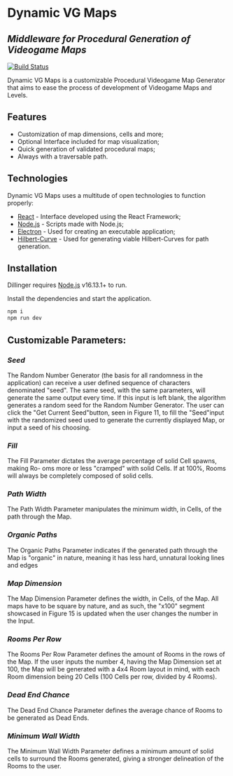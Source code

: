 # Dynamic VG Maps
## _Middleware for Procedural Generation of Videogame Maps_


[![Build Status](https://travis-ci.org/joemccann/dillinger.svg?branch=master)](https://travis-ci.org/joemccann/dillinger)

Dynamic VG Maps is a customizable Procedural Videogame Map Generator that aims to ease the process of development of Videogame Maps and Levels.

## Features

- Customization of map dimensions, cells and more;
- Optional Interface included for map visualization;
- Quick generation of validated procedural maps;
- Always with a traversable path.

## Technologies

Dynamic VG Maps uses a multitude of open technologies to function properly:

- [React] - Interface developed using the React Framework;
- [Node.js] - Scripts made with Node.js;
- [Electron] - Used for creating an executable application;
- [Hilbert-Curve] - Used for generating viable Hilbert-Curves for path generation.

## Installation

Dillinger requires [Node.js](https://nodejs.org/) v16.13.1+ to run.

Install the dependencies and start the application.

```sh
npm i
npm run dev
```

## Customizable Parameters:

### _Seed_

The Random Number Generator (the basis for all randomness in the application) can
receive a user defined sequence of characters denominated "seed". The same seed, with the
same parameters, will generate the same output every time.
If this input is left blank, the algorithm generates a random seed for the Random Number
Generator.
The user can click the "Get Current Seed"button, seen in Figure 11, to fill the "Seed"input
with the randomized seed used to generate the currently displayed Map, or input a seed of his
choosing.

### _Fill_

The Fill Parameter dictates the average percentage of solid Cell spawns, making Ro-
oms more or less "cramped" with solid Cells. If at 100%, Rooms will always be completely
composed of solid cells.

### _Path Width_

The Path Width Parameter manipulates the minimum width, in Cells, of the path through the Map.

### _Organic Paths_

The Organic Paths Parameter indicates if the generated path through the Map is "organic" in nature, meaning it has less hard, unnatural looking lines and edges

### _Map Dimension_

The Map Dimension Parameter defines the width, in Cells, of the Map. All maps have to be square by nature, and as such, the "x100" segment showcased in Figure 15 is updated when the user changes the number in the Input.

### _Rooms Per Row_

The Rooms Per Row Parameter defines the amount of Rooms in the rows of the Map. If the user inputs the number 4, having the Map Dimension set at 100, the Map will be generated with a 4x4 Room layout in mind, with each Room dimension being 20 Cells (100 Cells per row, divided by 4 Rooms).

### _Dead End Chance_

The Dead End Chance Parameter defines the average chance of Rooms to be generated as Dead Ends.

### _Minimum Wall Width_

The Minimum Wall Width Parameter defines a minimum amount of solid cells to surround the Rooms generated, giving a stronger delineation of the Rooms to the user.

[//]: # (These are reference links used in the body of this note and get stripped out when the markdown processor does its job. There is no need to format nicely because it shouldn't be seen. Thanks SO - http://stackoverflow.com/questions/4823468/store-comments-in-markdown-syntax)

[Hilbert-Curve]: <https://github.com/mhyfritz/hilbert-curve>
[Node.js]: <http://nodejs.org>
[Electron]: <https://www.electronjs.org/>
[React]: <https://reactjs.org/>
